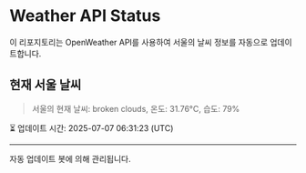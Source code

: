 
# Weather API Status

이 리포지토리는 OpenWeather API를 사용하여 서울의 날씨 정보를 자동으로 업데이트합니다.

## 현재 서울 날씨
> 서울의 현재 날씨: broken clouds, 온도: 31.76°C, 습도: 79%

⏳ 업데이트 시간: 2025-07-07 06:31:23 (UTC)

---
자동 업데이트 봇에 의해 관리됩니다.
